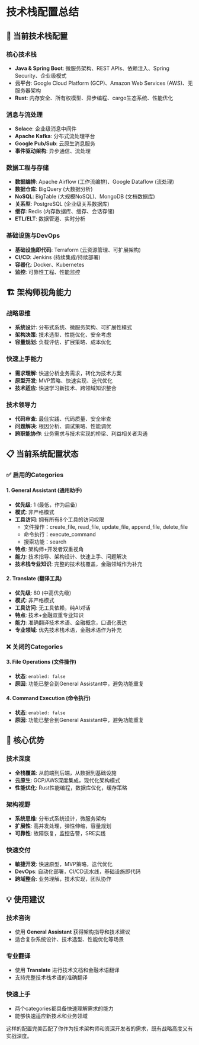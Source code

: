 # 技术栈配置总结

## 🎯 当前技术栈配置

### 核心技术栈
- **Java & Spring Boot**: 微服务架构、REST APIs、依赖注入、Spring Security、企业级模式
- **云平台**: Google Cloud Platform (GCP)、Amazon Web Services (AWS)、无服务器架构
- **Rust**: 内存安全、所有权模型、异步编程、cargo生态系统、性能优化

### 消息与流处理
- **Solace**: 企业级消息中间件
- **Apache Kafka**: 分布式流处理平台
- **Google Pub/Sub**: 云原生消息服务
- **事件驱动架构**: 异步通信、流处理

### 数据工程与存储
- **数据编排**: Apache Airflow (工作流编排)、Google Dataflow (流处理)
- **数据仓库**: BigQuery (大数据分析)
- **NoSQL**: BigTable (大规模NoSQL)、MongoDB (文档数据库)
- **关系型**: PostgreSQL (企业级关系数据库)
- **缓存**: Redis (内存数据库、缓存、会话存储)
- **ETL/ELT**: 数据管道、实时分析

### 基础设施与DevOps
- **基础设施即代码**: Terraform (云资源管理、可扩展架构)
- **CI/CD**: Jenkins (持续集成/持续部署)
- **容器化**: Docker、Kubernetes
- **监控**: 可靠性工程、性能监控

## 🏗️ 架构师视角能力

### 战略思维
- **系统设计**: 分布式系统、微服务架构、可扩展性模式
- **架构决策**: 技术选型、性能优化、安全考虑
- **容量规划**: 负载评估、扩展策略、成本优化

### 快速上手能力
- **需求理解**: 快速分析业务需求，转化为技术方案
- **原型开发**: MVP策略、快速实现、迭代优化
- **技术适应**: 快速学习新技术、跨领域知识整合

### 技术领导力
- **代码审查**: 最佳实践、代码质量、安全审查
- **问题解决**: 根因分析、调试策略、性能调优
- **跨职能协作**: 业务需求与技术实现的桥梁、利益相关者沟通

## 📋 当前系统配置状态

### ✅ 启用的Categories

#### 1. General Assistant (通用助手)
- **优先级**: 1 (最低，作为后备)
- **模式**: 非严格模式
- **工具访问**: 拥有所有8个工具的访问权限
  - 文件操作：create_file, read_file, update_file, append_file, delete_file
  - 命令执行：execute_command
  - 搜索功能：search
- **特点**: 架构师+开发者双重视角
- **能力**: 技术指导、架构设计、快速上手、问题解决
- **技术栈专业知识**: 完整的技术栈覆盖，金融领域作为补充

#### 2. Translate (翻译工具)
- **优先级**: 80 (中高优先级)
- **模式**: 非严格模式
- **工具访问**: 无工具依赖，纯AI对话
- **特点**: 技术+金融双重专业知识
- **能力**: 准确翻译技术术语、金融概念，口语化表达
- **专业领域**: 优先技术栈术语，金融术语作为补充

### ❌ 关闭的Categories

#### 3. File Operations (文件操作)
- **状态**: `enabled: false`
- **原因**: 功能已整合到General Assistant中，避免功能重复

#### 4. Command Execution (命令执行)
- **状态**: `enabled: false`
- **原因**: 功能已整合到General Assistant中，避免功能重复

## 🚀 核心优势

### 技术深度
- **全栈覆盖**: 从前端到后端，从数据到基础设施
- **云原生**: GCP/AWS深度集成，现代化架构模式
- **性能优化**: Rust性能编程，数据库优化，缓存策略

### 架构视野
- **系统思维**: 分布式系统设计，微服务架构
- **扩展性**: 高并发处理，弹性伸缩，容量规划
- **可靠性**: 故障恢复，监控告警，SRE实践

### 快速交付
- **敏捷开发**: 快速原型，MVP策略，迭代优化
- **DevOps**: 自动化部署，CI/CD流水线，基础设施即代码
- **跨域整合**: 业务理解，技术实现，团队协作

## 💡 使用建议

### 技术咨询
- 使用 **General Assistant** 获得架构指导和技术建议
- 适合复杂系统设计、技术选型、性能优化等场景

### 专业翻译
- 使用 **Translate** 进行技术文档和金融术语翻译
- 支持完整技术栈术语的准确翻译

### 快速上手
- 两个categories都具备快速理解需求的能力
- 能够快速适应新技术和业务领域

这样的配置完美匹配了你作为技术架构师和资深开发者的需求，既有战略高度又有实战深度。
